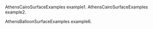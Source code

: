 AthensCairoSurfaceExamples example1.AthensCairoSurfaceExamples example2.AthensBalloonSurfaceExamples example6.